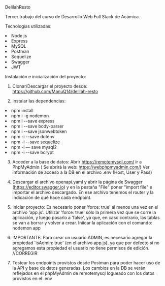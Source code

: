 DelilahResto

Tercer trabajo del curso de Desarrollo Web Full Stack de Acámica.

Tecnologías utilizadas:
<li>Node js</li>
<li>Express</li>
<li>MySQL</li>
<li>Postman</li>
<li>Sequelize</li>
<li>Swagger</li>
<li>JWT</li>

Instalación e inicialización del proyecto:
1) Clonar/Descargar el proyecto desde: https://github.com/ManuQ14/delilah-resto



2) Instalar las dependencias:
<li>npm install</li>
<li>npm i -g nodemon</li>
<li>npm i --save express</li>
<li>npm i --save body-parser</li>
<li>npm i --save jsonwebtoken</li>
<li>npm -i --save dotenv</li>
<li>npm -i --save sequelize</li>
<li>npm -i — save mysql2</li>
<li>npm -i --save bcrypt</li>

3) Acceder a la base de datos:
Abrir https://remotemysql.com/ 
ir a PhpMyAdmin ( Se abrirá la web: https://webphpmyadmin.com/)
Ver información de acceso a la DB en el archivo .env (Host, User y Pass)

4) Descargar el archivo openapi.yaml y abrir la página de Swagger (https://editor.swagger.io) y en la pestaña "File" poner "import file" e importar el archivo descargado.
En ese archivo tenemos el router y la indicación de qué hace cada endpoint.

5) Iniciar proyecto:
Es necesario poner 'force: true' al menos una vez en el archivo 'app.js'.
Utilizar 'force: true' sólo la primera vez que se corre la aplicación, y luego pasarlo a 'false', ya que, en caso contrario, las tablas se van a borrar y volver a crear.
Iniicar la aplicación con el comando:
nodemon app

6) IMPORTANTE: Para crear un usuario ADMIN, es necesario agregar la propiedad 'isAdmin: true' (en el archivo app.js), ya que por defecto si no agregamos esta propiedad el usuario no tiene permisos de edición. //CORREGIR

7) Testear los endpoints provistos desde Postman para poder hacer uso de la API y base de datos generadas. Los cambios en la DB se verán reflejados en el phpMyAdmin de remotemysql logueado con los datos provistos en el .env
